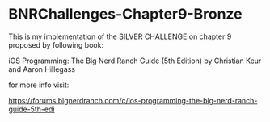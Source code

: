 # BNRChallenges-Chapter9-Bronze

This is my implementation of the SILVER CHALLENGE on chapter 9 proposed by following book:  

iOS Programming: The Big Nerd Ranch Guide (5th Edition) by Christian Keur and Aaron Hillegass

for more info visit:

https://forums.bignerdranch.com/c/ios-programming-the-big-nerd-ranch-guide-5th-edi

